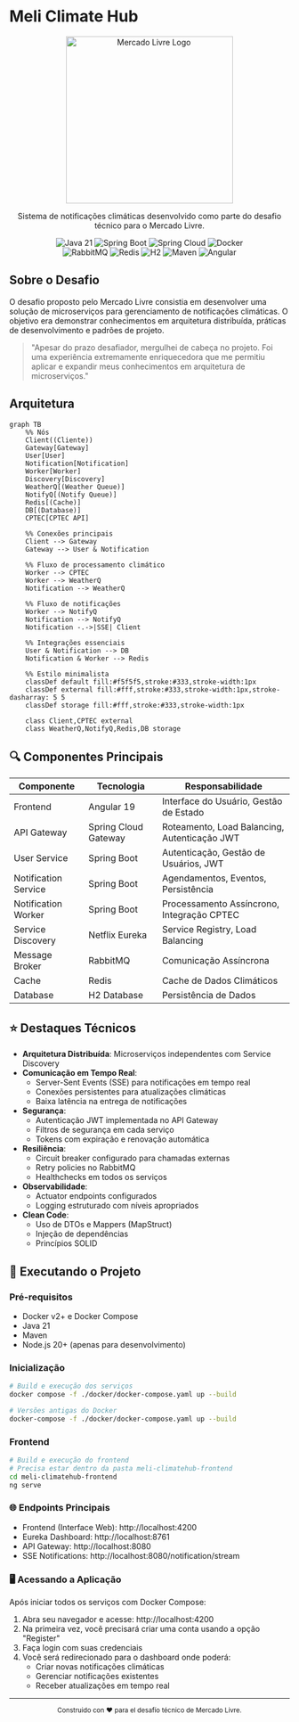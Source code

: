 # Meli Climate Hub

<div align="center">
  <img src="https://http2.mlstatic.com/frontend-assets/ml-web-navigation/ui-navigation/5.21.22/mercadolibre/logo__large_plus.png" alt="Mercado Livre Logo" width="300"/>

  <p align="center">
    Sistema de notificações climáticas desenvolvido como parte do desafio técnico para o Mercado Livre.
  </p>

  <p align="center">
    <img src="https://img.shields.io/badge/Java-21-orange?style=flat-square&logo=java" alt="Java 21"/>
    <img src="https://img.shields.io/badge/Spring%20Boot-3.2.3-brightgreen?style=flat-square&logo=spring" alt="Spring Boot"/>
    <img src="https://img.shields.io/badge/Spring%20Cloud-2023.0.5-brightgreen?style=flat-square&logo=spring" alt="Spring Cloud"/>
    <img src="https://img.shields.io/badge/Docker-Latest-blue?style=flat-square&logo=docker" alt="Docker"/>
    <br/>
    <img src="https://img.shields.io/badge/RabbitMQ-Latest-orange?style=flat-square&logo=rabbitmq" alt="RabbitMQ"/>
    <img src="https://img.shields.io/badge/Redis-Latest-red?style=flat-square&logo=redis" alt="Redis"/>
    <img src="https://img.shields.io/badge/H2-Database-darkblue?style=flat-square&logo=h2" alt="H2"/>
    <img src="https://img.shields.io/badge/Maven-3.9.6-red?style=flat-square&logo=apache-maven" alt="Maven"/>
    <img src="https://img.shields.io/badge/Angular-17-red?style=flat-square&logo=angular" alt="Angular"/>
  </p>
</div>

## Sobre o Desafio

O desafio proposto pelo Mercado Livre consistia em desenvolver uma solução de microserviços para gerenciamento de notificações climáticas. O objetivo era demonstrar conhecimentos em arquitetura distribuída, práticas de desenvolvimento e padrões de projeto.

> "Apesar do prazo desafiador, mergulhei de cabeça no projeto. Foi uma experiência extremamente enriquecedora que me permitiu aplicar e expandir meus conhecimentos em arquitetura de microserviços."

## Arquitetura

```mermaid
graph TB
    %% Nós
    Client((Cliente))
    Gateway[Gateway]
    User[User]
    Notification[Notification]
    Worker[Worker]
    Discovery[Discovery]
    WeatherQ[(Weather Queue)]
    NotifyQ[(Notify Queue)]
    Redis[(Cache)]
    DB[(Database)]
    CPTEC[CPTEC API]

    %% Conexões principais
    Client --> Gateway
    Gateway --> User & Notification
    
    %% Fluxo de processamento climático
    Worker --> CPTEC
    Worker --> WeatherQ
    Notification --> WeatherQ
    
    %% Fluxo de notificações
    Worker --> NotifyQ
    Notification --> NotifyQ
    Notification -.->|SSE| Client

    %% Integrações essenciais
    User & Notification --> DB
    Notification & Worker --> Redis

    %% Estilo minimalista
    classDef default fill:#f5f5f5,stroke:#333,stroke-width:1px
    classDef external fill:#fff,stroke:#333,stroke-width:1px,stroke-dasharray: 5 5
    classDef storage fill:#fff,stroke:#333,stroke-width:1px
    
    class Client,CPTEC external
    class WeatherQ,NotifyQ,Redis,DB storage
```

## 🔍 Componentes Principais

| Componente | Tecnologia | Responsabilidade |
|------------|------------|------------------|
| Frontend | Angular 19 | Interface do Usuário, Gestão de Estado |
| API Gateway | Spring Cloud Gateway | Roteamento, Load Balancing, Autenticação JWT |
| User Service | Spring Boot | Autenticação, Gestão de Usuários, JWT |
| Notification Service | Spring Boot | Agendamentos, Eventos, Persistência |
| Notification Worker | Spring Boot | Processamento Assíncrono, Integração CPTEC |
| Service Discovery | Netflix Eureka | Service Registry, Load Balancing |
| Message Broker | RabbitMQ | Comunicação Assíncrona |
| Cache | Redis | Cache de Dados Climáticos |
| Database | H2 Database | Persistência de Dados |

## ⭐ Destaques Técnicos

- **Arquitetura Distribuída**: Microserviços independentes com Service Discovery
- **Comunicação em Tempo Real**:
  - Server-Sent Events (SSE) para notificações em tempo real
  - Conexões persistentes para atualizações climáticas
  - Baixa latência na entrega de notificações
- **Segurança**: 
  - Autenticação JWT implementada no API Gateway
  - Filtros de segurança em cada serviço
  - Tokens com expiração e renovação automática
- **Resiliência**: 
  - Circuit breaker configurado para chamadas externas
  - Retry policies no RabbitMQ
  - Healthchecks em todos os serviços
- **Observabilidade**: 
  - Actuator endpoints configurados
  - Logging estruturado com níveis apropriados
- **Clean Code**: 
  - Uso de DTOs e Mappers (MapStruct)
  - Injeção de dependências
  - Princípios SOLID

## 🚀 Executando o Projeto

### Pré-requisitos
- Docker v2+ e Docker Compose
- Java 21
- Maven
- Node.js 20+ (apenas para desenvolvimento)

### Inicialização

```bash
# Build e execução dos serviços
docker compose -f ./docker/docker-compose.yaml up --build

# Versões antigas do Docker
docker-compose -f ./docker/docker-compose.yaml up --build
```

### Frontend

```bash
# Build e execução do frontend
# Precisa estar dentro da pasta meli-climatehub-frontend
cd meli-climatehub-frontend
ng serve
```

### 🌐 Endpoints Principais

- Frontend (Interface Web): http://localhost:4200
- Eureka Dashboard: http://localhost:8761
- API Gateway: http://localhost:8080
- SSE Notifications: http://localhost:8080/notification/stream

### 🖥️ Acessando a Aplicação

Após iniciar todos os serviços com Docker Compose:

1. Abra seu navegador e acesse: http://localhost:4200
2. Na primeira vez, você precisará criar uma conta usando a opção "Register"
3. Faça login com suas credenciais
4. Você será redirecionado para o dashboard onde poderá:
   - Criar novas notificações climáticas
   - Gerenciar notificações existentes
   - Receber atualizações em tempo real

---
<div align="center">
  <sub>Construido con ❤️ para el desafío técnico de Mercado Livre.</sub>
</div>
